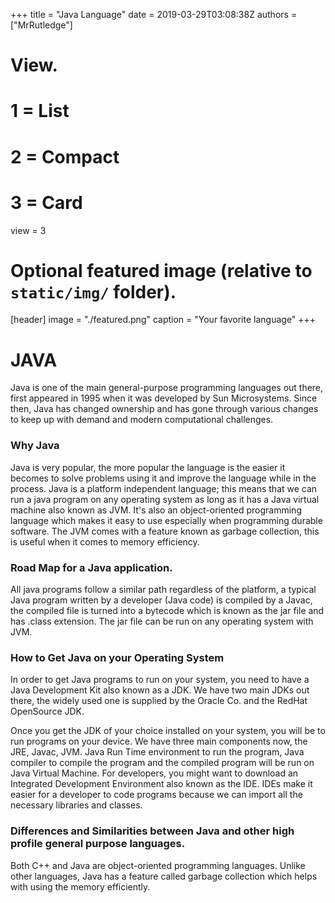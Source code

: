 +++
title = "Java Language"
date = 2019-03-29T03:08:38Z
authors = ["MrRutledge"]

# View.
#   1 = List
#   2 = Compact
#   3 = Card
view = 3

# Optional featured image (relative to `static/img/` folder).
[header]
image = "./featured.png"
caption = "Your favorite language"
+++

# JAVA
Java is one of the main general-purpose programming languages out there, first appeared in 1995 when it was developed by Sun Microsystems. Since then, Java has changed ownership and has gone through various changes to keep up with demand and modern computational challenges. 

### Why Java

Java is very popular, the more popular the language is the easier it becomes to solve problems using it and improve the language while in the process. 
Java is a platform independent language; this means that we can run a java program on any operating system as long as it has a Java virtual machine also known as JVM. 
It's also an object-oriented programming language which makes it easy to use especially when programming durable software. 
The JVM comes with a feature known as garbage collection, this is useful when it comes to memory efficiency.

### Road Map for a Java application.

All java programs follow a similar path regardless of the platform, a typical Java program written by a developer (Java code) is compiled by a Javac, the compiled file is turned into a bytecode which is known as the jar file and has .class extension. The jar file can be run on any operating system with JVM.

### How to Get Java on your Operating System

In order to get Java programs to run on your system, you need to have a Java Development Kit also known as a JDK. We have two main JDKs out there, the widely used one is supplied by the Oracle Co. and the RedHat OpenSource JDK. 

Once you get the JDK of your choice installed on your system,  you will be to run programs on your device. We have three main components now, the JRE, Javac, JVM. Java Run Time environment to run the program, Java compiler to compile the program and the compiled program will be run on Java Virtual Machine.  For developers, you might want to download an Integrated Development Environment also known as the IDE. IDEs make it easier for a developer to code programs because we can import all the necessary libraries and classes. 

### Differences and Similarities between Java and other high profile general purpose languages.

Both C++ and Java are object-oriented programming languages.
Unlike other languages, Java has a feature called garbage collection which helps with using the memory efficiently.
